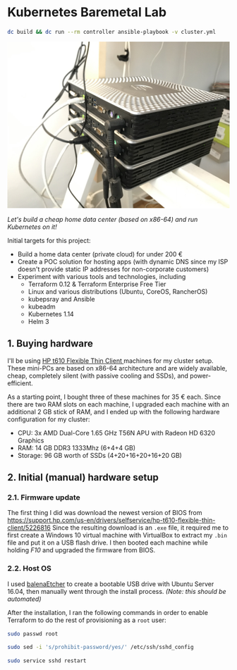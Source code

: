 # Kubernetes Baremetal Lab

```sh
dc build && dc run --rm controller ansible-playbook -v cluster.yml
```

![HP Thin Flexible Client t610 Home Data Center](/assets/hardware-001.jpeg)

*Let's build a cheap home data center (based on x86-64) and run Kubernetes on it!*

Initial targets for this project:

- Build a home data center (private cloud) for under 200 €
- Create a POC solution for hosting apps (with dynamic DNS since my ISP doesn't provide static IP addresses for non-corporate customers)
- Experiment with various tools and technologies, including
    - Terraform 0.12 & Terraform Enterprise Free Tier
    - Linux and various distributions (Ubuntu, CoreOS, RancherOS)
    - kubepsray and Ansible
    - kubeadm
    - Kubernetes 1.14
    - Helm 3

## 1. Buying hardware

I'll be using [HP t610 Flexible Thin Client ](https://support.hp.com/si-en/document/c03235347) machines for my cluster setup. These mini-PCs are based on x86-64 architecture and are widely available, cheap, completely silent (with passive cooling and SSDs), and power-efficient.

As a starting point, I bought three of these machines for 35 € each. Since there are two RAM slots on each machine, I upgraded each machine with an additional 2 GB stick of RAM, and I ended up with the following hardware configuration for my cluster:

- CPU: 3x AMD Dual-Core 1.65 GHz T56N APU with Radeon HD 6320 Graphics
- RAM: 14 GB DDR3 1333Mhz (6+4+4 GB)
- Storage: 96 GB worth of SSDs (4+20+16+20+16+20 GB)

## 2. Initial (manual) hardware setup

### 2.1. Firmware update

The first thing I did was download the newest version of BIOS from https://support.hp.com/us-en/drivers/selfservice/hp-t610-flexible-thin-client/5226816 Since the resulting download is an `.exe` file, it required me to first create a Windows 10 virtual machine with VirtualBox to extract my `.bin` file and put it on a USB flash drive. I then booted each machine while holding *F10* and upgraded the firmware from BIOS.

### 2.2. Host OS

I used [balenaEtcher](https://github.com/balena-io/etcher) to create a bootable USB drive with Ubuntu Server 16.04, then manually went through the install process. *(Note: this should be automated)*

After the installation, I ran the following commands in order to enable Terraform to do the rest of provisioning as a `root` user:

```sh
sudo passwd root
```
```sh
sudo sed -i 's/prohibit-password/yes/' /etc/ssh/sshd_config
```
```sh
sudo service sshd restart
```
